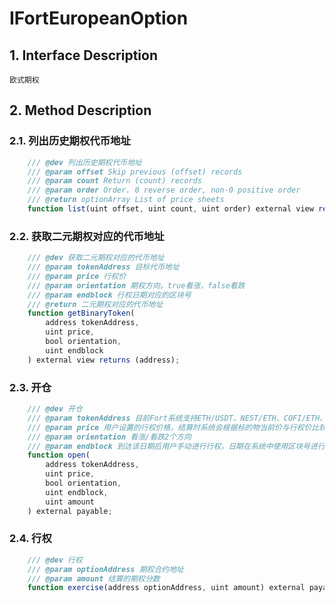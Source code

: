 # IFortEuropeanOption

## 1. Interface Description
    欧式期权

## 2. Method Description

### 2.1. 列出历史期权代币地址

```javascript
    /// @dev 列出历史期权代币地址
    /// @param offset Skip previous (offset) records
    /// @param count Return (count) records
    /// @param order Order. 0 reverse order, non-0 positive order
    /// @return optionArray List of price sheets
    function list(uint offset, uint count, uint order) external view returns (address[] memory optionArray);
```

### 2.2. 获取二元期权对应的代币地址

```javascript
    /// @dev 获取二元期权对应的代币地址
    /// @param tokenAddress 目标代币地址
    /// @param price 行权价
    /// @param orientation 期权方向。true看涨，false看跌
    /// @param endblock 行权日期对应的区块号
    /// @return 二元期权对应的代币地址
    function getBinaryToken(
        address tokenAddress, 
        uint price, 
        bool orientation, 
        uint endblock
    ) external view returns (address);
```

### 2.3. 开仓

```javascript
    /// @dev 开仓
    /// @param tokenAddress 目前Fort系统支持ETH/USDT、NEST/ETH、COFI/ETH、HBTC/ETH
    /// @param price 用户设置的行权价格，结算时系统会根据标的物当前价与行权价比较，计算用户盈亏
    /// @param orientation 看涨/看跌2个方向
    /// @param endblock 到达该日期后用户手动进行行权，日期在系统中使用区块号进行记录
    function open(
        address tokenAddress,
        uint price,
        bool orientation,
        uint endblock,
        uint amount
    ) external payable;
```

### 2.4. 行权

```javascript
    /// @dev 行权
    /// @param optionAddress 期权合约地址
    /// @param amount 结算的期权分数
    function exercise(address optionAddress, uint amount) external payable;
```
